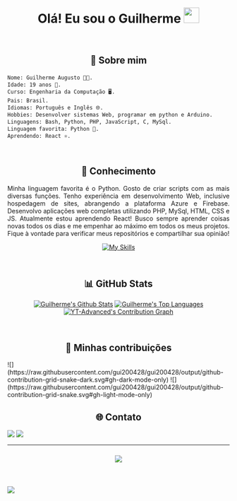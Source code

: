 <h1 align="center">Olá! Eu sou o Guilherme <img src="https://media.giphy.com/media/hvRJCLFzcasrR4ia7z/giphy.gif" width="35px" height="35px"></h1>
<br>

<h2 align="center"> 💬 Sobre mim</h2>



```
Nome: Guilherme Augusto 👨‍💻.
Idade: 19 anos 🎂.
Curso: Engenharia da Computação 🖥️.
Pais: Brasil.
Idiomas: Português e Inglês 🌐.
Hobbies: Desenvolver sistemas Web, programar em python e Arduino.
Linguagens: Bash, Python, PHP, JavaScript, C, MySql.
Linguagem favorita: Python 🐍.
Aprendendo: React ⚛️.

```

<br>
     
<div>
<h2 align="center">📖 Conhecimento</h2>
</div>
<div align = "center">
<p align = "justify">Minha linguagem favorita é o Python. Gosto de criar scripts com as mais diversas funções. Tenho experiência em desenvolvimento Web, inclusive hospedagem de sites, abrangendo a plataforma Azure e Firebase. Desenvolvo aplicações web completas utilizando PHP, MySql, HTML, CSS e JS. Atualmente estou aprendendo React! Busco sempre aprender coisas novas todos os dias e me empenhar ao máximo em todos os meus projetos. Fique à vontade para verificar meus repositórios e compartilhar sua opinião!<br></p>

<p align = "center">
     <a href="https://skillicons.dev">
        <img src="https://skillicons.dev/icons?i=bash,linux,git,github,azure,mysql,firebase,nodejs,py,c,php,html,css,js,bootstrap,tailwind,figma,arduino,&perline=9"alt="My Skills"/> 
    </a>
</p>
</div>
<br>

<h2 align = "center">📊 GitHub Stats</h2>
<div> 
<p align = "center">
  <a href="https://github.com/gui200428"><img alt="Guilherme's Github Stats" src="https://github-readme-stats.vercel.app/api?username=gui200428&theme=tokyonight&hide_border=false&include_all_commits=true&count_private=true" height="192px"/></a>
  <a href="https://github.com/gui200428"><img alt="Guilherme's Top Languages" src="https://github-readme-streak-stats.herokuapp.com/?user=gui200428&theme=tokyonight&hide_border=false" height="192px"/></a>
  <a href="https://github.com/gui200428"><img alt="YT-Advanced's Contribution Graph" src="https://github-readme-stats.vercel.app/api/top-langs/?username=gui200428&theme=tokyonight&hide_border=false&include_all_commits=true&count_private=true&layout=compact"  height="192px" /></a>
</p>
</div>
<br>
<h2 align="center">🐍 Minhas contribuições</h2>
![](https://raw.githubusercontent.com/gui200428/gui200428/output/github-contribution-grid-snake-dark.svg#gh-dark-mode-only)
![](https://raw.githubusercontent.com/gui200428/gui200428/output/github-contribution-grid-snake.svg#gh-light-mode-only)
<br>

<h2 align="center"> 🌐 Contato</h2>
<a href="https://discord.gg/gui200428"><img src="https://img.shields.io/badge/Discord-%237289DA.svg?logo=discord&logoColor=white"/></a>
<a href="https://instagram.com/gui200428"><img src="https://img.shields.io/badge/Instagram-%23E4405F.svg?logo=Instagram&logoColor=white"/></a>

<br/>
<hr/>

<h3 align="center">
    <img src="https://readme-typing-svg.herokuapp.com?font=REM&size=25&pause=1000&color=38bcad&center=true&vCenter=true&width=500&height=70&lines=Obrigado+por+ler!+%E2%9C%8C%EF%B8%8F;Entre+em+contato!+%F0%9F%98%81;Estou+sempre+dispon%C3%ADvel!;Bora+fazer+uma+parceria%3F+%F0%9F%A4%9D">
</h3>
<br><br>
<div>
<img src="https://visitcount.itsvg.in/api?id=gui200428&icon=9&color=12">
</div>
<br>
